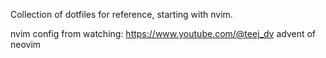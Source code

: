 Collection of dotfiles for reference, starting with nvim.

nvim config from watching: https://www.youtube.com/@teej_dv advent of neovim
